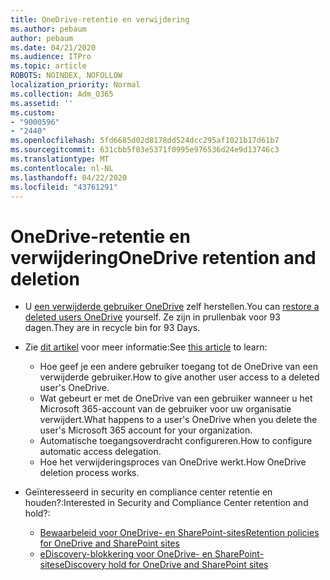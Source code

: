 ```yaml
---
title: OneDrive-retentie en verwijdering
ms.author: pebaum
author: pebaum
ms.date: 04/21/2020
ms.audience: ITPro
ms.topic: article
ROBOTS: NOINDEX, NOFOLLOW
localization_priority: Normal
ms.collection: Adm_O365
ms.assetid: ''
ms.custom:
- "9000596"
- "2440"
ms.openlocfilehash: 5fd6685d02d8178dd524dcc295af1021b17d61b7
ms.sourcegitcommit: 631cbb5f03e5371f0995e976536d24e9d13746c3
ms.translationtype: MT
ms.contentlocale: nl-NL
ms.lasthandoff: 04/22/2020
ms.locfileid: "43761291"
---
```

# <a name="onedrive-retention-and-deletion"></a><span data-ttu-id="0c2eb-102">OneDrive-retentie en verwijdering</span><span class="sxs-lookup"><span data-stu-id="0c2eb-102">OneDrive retention and deletion</span></span>

- <span data-ttu-id="0c2eb-103">U [een verwijderde gebruiker OneDrive](https://docs.microsoft.com/onedrive/restore-deleted-onedrive) zelf herstellen.</span><span class="sxs-lookup"><span data-stu-id="0c2eb-103">You can [restore a deleted users OneDrive](https://docs.microsoft.com/onedrive/restore-deleted-onedrive) yourself.</span></span> <span data-ttu-id="0c2eb-104">Ze zijn in prullenbak voor 93 dagen.</span><span class="sxs-lookup"><span data-stu-id="0c2eb-104">They are in recycle bin for 93 Days.</span></span> 

- <span data-ttu-id="0c2eb-105">Zie [dit artikel](https://docs.microsoft.com/onedrive/restore-deleted-onedrive) voor meer informatie:</span><span class="sxs-lookup"><span data-stu-id="0c2eb-105">See [this article](https://docs.microsoft.com/onedrive/restore-deleted-onedrive) to learn:</span></span>
    - <span data-ttu-id="0c2eb-106">Hoe geef je een andere gebruiker toegang tot de OneDrive van een verwijderde gebruiker.</span><span class="sxs-lookup"><span data-stu-id="0c2eb-106">How to give another user access to a deleted user's OneDrive.</span></span>
    - <span data-ttu-id="0c2eb-107">Wat gebeurt er met de OneDrive van een gebruiker wanneer u het Microsoft 365-account van de gebruiker voor uw organisatie verwijdert.</span><span class="sxs-lookup"><span data-stu-id="0c2eb-107">What happens to a user's OneDrive when you delete the user's Microsoft 365 account for your organization.</span></span>
    - <span data-ttu-id="0c2eb-108">Automatische toegangsoverdracht configureren.</span><span class="sxs-lookup"><span data-stu-id="0c2eb-108">How to configure automatic access delegation.</span></span>
    - <span data-ttu-id="0c2eb-109">Hoe het verwijderingsproces van OneDrive werkt.</span><span class="sxs-lookup"><span data-stu-id="0c2eb-109">How OneDrive deletion process works.</span></span>

- <span data-ttu-id="0c2eb-110">Geïnteresseerd in security en compliance center retentie en houden?:</span><span class="sxs-lookup"><span data-stu-id="0c2eb-110">Interested in Security and Compliance Center retention and hold?:</span></span>
    - [<span data-ttu-id="0c2eb-111">Bewaarbeleid voor OneDrive- en SharePoint-sites</span><span class="sxs-lookup"><span data-stu-id="0c2eb-111">Retention policies for OneDrive and SharePoint sites</span></span>](https://docs.microsoft.com/office365/securitycompliance/retention-policies?redirectSourcePath=%252farticle%252f5e377752-700d-4870-9b6d-12bfc12d2423#content-in-onedrive-accounts-and-sharepoint-sites)
    - [<span data-ttu-id="0c2eb-112">eDiscovery-blokkering voor OneDrive- en SharePoint-sites</span><span class="sxs-lookup"><span data-stu-id="0c2eb-112">eDiscovery hold for OneDrive and SharePoint sites</span></span>](https://docs.microsoft.com/office365/securitycompliance/ediscovery-cases#step-4-place-content-locations-on-hold)



